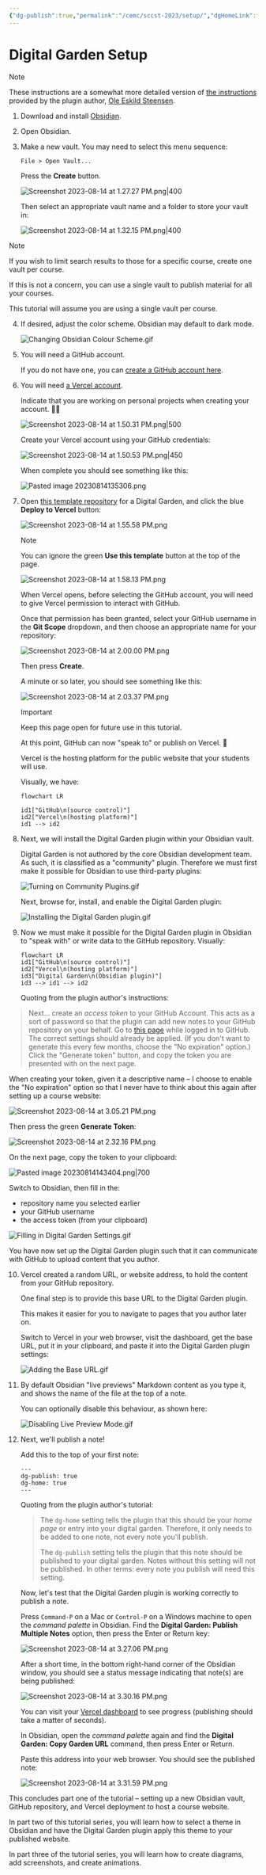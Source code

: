 ```yaml
---
{"dg-publish":true,"permalink":"/cemc/sccst-2023/setup/","dgHomeLink":false}
---
```



# Digital Garden Setup

> [!NOTE]
> These instructions are a somewhat more detailed version of [the instructions](https://dg-docs.ole.dev/getting-started/01-getting-started/) provided by the plugin author, [Ole Eskild Steensen](https://ko-fi.com/oleeskild).

1. Download and install [Obsidian](https://obsidian.md/download).
2. Open Obsidian.
3. Make a new vault. You may need to select this menu sequence:
   
    `File > Open Vault...`
    
    Press the **Create** button.
    
   ![Screenshot 2023-08-14 at 1.27.27 PM.png|400](/img/user/Attachments/Screenshot%202023-08-14%20at%201.27.27%20PM.png)
   
   Then select an appropriate vault name and a folder to store your vault in:
   
   ![Screenshot 2023-08-14 at 1.32.15 PM.png|400](/img/user/Attachments/Screenshot%202023-08-14%20at%201.32.15%20PM.png)
   
> [!NOTE]
> If you wish to limit search results to those for a specific course, create one vault per course.
> 
> If this is not a concern, you can use a single vault to publish material for all your courses.
> 
> This tutorial will assume you are using a single vault per course.

4. If desired, adjust the color scheme. Obsidian may default to dark mode.
   
   ![Changing Obsidian Colour Scheme.gif](/img/user/Attachments/Changing%20Obsidian%20Colour%20Scheme.gif)

5. You will need a GitHub account.
   
   If you do not have one, you can [create a GitHub account here](https://github.com/signup).

6. You will need [a Vercel account](https://vercel.com/signup). 
   
   Indicate that you are working on personal projects when creating your account. 🤞🏼
   
   ![Screenshot 2023-08-14 at 1.50.31 PM.png|500](/img/user/Attachments/Screenshot%202023-08-14%20at%201.50.31%20PM.png)
   
   Create your Vercel account using your GitHub credentials:
   
   ![Screenshot 2023-08-14 at 1.50.53 PM.png|450](/img/user/Attachments/Screenshot%202023-08-14%20at%201.50.53%20PM.png)
   
   When complete you should see something like this:
   
   ![Pasted image 20230814135306.png](/img/user/Attachments/Pasted%20image%2020230814135306.png)

7. Open [this template repository](https://github.com/oleeskild/digitalgarden) for a Digital Garden, and click the blue **Deploy to Vercel** button:
   
   ![Screenshot 2023-08-14 at 1.55.58 PM.png](/img/user/Attachments/Screenshot%202023-08-14%20at%201.55.58%20PM.png)
   
   > [!NOTE]
   > You can ignore the green **Use this template** button at the top of the page.
   > 
   > ![Screenshot 2023-08-14 at 1.58.13 PM.png](/img/user/Attachments/Screenshot%202023-08-14%20at%201.58.13%20PM.png)
   
   When Vercel opens, before selecting the GitHub account, you will need to give Vercel permission to interact with GitHub.
   
   Once that permission has been granted, select your GitHub username in the **Git Scope** dropdown, and then choose an appropriate name for your repository:
   
   ![Screenshot 2023-08-14 at 2.00.00 PM.png](/img/user/Attachments/Screenshot%202023-08-14%20at%202.00.00%20PM.png)
   
   Then press **Create**.
   
   A minute or so later, you should see something like this:
   
   ![Screenshot 2023-08-14 at 2.03.37 PM.png](/img/user/Attachments/Screenshot%202023-08-14%20at%202.03.37%20PM.png)
   
   > [!IMPORTANT]
   > Keep this page open for future use in this tutorial.
   
    At this point, GitHub can now "speak to" or publish on Vercel. 🎉
    
    Vercel is the hosting platform for the public website that your students will use. 
    
    Visually, we have:
	   
	```mermaid
	flowchart LR
	
	id1["GitHub\n(source control)"]
	id2["Vercel\n(hosting platform)"]
	id1 --> id2
	```

8. Next, we will install the Digital Garden plugin within your Obsidian vault.
   
   Digital Garden is not authored by the core Obsidian development team. As such, it is classified as a "community" plugin. Therefore we must first make it possible for Obsidian to use third-party plugins:
   
   ![Turning on Community Plugins.gif](/img/user/Attachments/Turning%20on%20Community%20Plugins.gif)
   
   Next, browse for, install, and enable the Digital Garden plugin:
   
   ![Installing the Digital Garden plugin.gif](/img/user/Attachments/Installing%20the%20Digital%20Garden%20plugin.gif)
   
9. Now we must make it possible for the Digital Garden plugin in Obsidian to "speak with" or write data to the GitHub repository. Visually:   
   ```mermaid
   flowchart LR
   id1["GitHub\n(source control)"]
   id2["Vercel\n(hosting platform)"]
   id3["Digital Garden\n(Obsidian plugin)"]
   id3 --> id1 --> id2
   ```   

   Quoting from the plugin author's instructions:
> Next... create an *access token* to your GitHub Account. This acts as a sort of password so that the plugin can add new notes to your GitHub repository on your behalf. Go to [this page](https://github.com/settings/tokens/new?scopes=repo) while logged in to GitHub. The correct settings should already be applied. (If you don't want to generate this every few months, choose the "No expiration" option.) Click the "Generate token" button, and copy the token you are presented with on the next page.
   
   When creating your token, given it a descriptive name – I choose to enable the "No expiration" option so that I never have to think about this again after setting up a course website:
   
   ![Screenshot 2023-08-14 at 3.05.21 PM.png](/img/user/Attachments/Screenshot%202023-08-14%20at%203.05.21%20PM.png)
   
   Then press the green **Generate Token**:
   
   ![Screenshot 2023-08-14 at 2.32.16 PM.png](/img/user/Attachments/Screenshot%202023-08-14%20at%202.32.16%20PM.png)
   
   On the next page, copy the token to your clipboard:
   
   ![Pasted image 20230814143404.png|700](/img/user/Attachments/Pasted%20image%2020230814143404.png)
   
   Switch to Obsidian, then fill in the:
   
   - repository name you selected earlier
   - your GitHub username
   - the access token (from your clipboard)

   ![Filling in Digital Garden Settings.gif](/img/user/Attachments/Filling%20in%20Digital%20Garden%20Settings.gif)
   
   You have now set up the Digital Garden plugin such that it can communicate with GitHub to upload content that you author.

10. Vercel created a random URL, or website address, to hold the content from your GitHub repository.
    
    One final step is to provide this base URL to the Digital Garden plugin. 
    
    This makes it easier for you to navigate to pages that you author later on. 
    
    Switch to Vercel in your web browser, visit the dashboard, get the base URL, put it in your clipboard, and paste it into the Digital Garden plugin settings:
    
    ![Adding the Base URL.gif](/img/user/Attachments/Adding%20the%20Base%20URL.gif)
    
11. By default Obsidian "live previews" Markdown content as you type it, and shows the name of the file at the top of a note.
    
    You can optionally disable this behaviour, as shown here:
    
    ![Disabling Live Preview Mode.gif](/img/user/Attachments/Disabling%20Live%20Preview%20Mode.gif)

12. Next, we'll publish a note!
    
    Add this to the top of your first note:
    
	```
	---
	dg-publish: true
	dg-home: true
	---
	```

	Quoting from the plugin author's tutorial:
	
	> The `dg-home` setting tells the plugin that this should be your *home page* or entry into your digital garden. Therefore, it only needs to be added to one note, not every note you'll publish.
	> 
	> The `dg-publish` setting tells the plugin that this note should be published to your digital garden. Notes without this setting will not be published. In other terms: every note you publish will need this setting.
	
    Now, let's test that the Digital Garden plugin is working correctly to publish a note.
    
    Press `Command-P` on a Mac or `Control-P` on a Windows machine to open the *command palette* in Obsidian. Find the **Digital Garden: Publish Multiple Notes** option, then press the Enter or Return key:
    
    ![Screenshot 2023-08-14 at 3.27.06 PM.png](/img/user/Attachments/Screenshot%202023-08-14%20at%203.27.06%20PM.png)
    
    After a short time, in the bottom right-hand corner of the Obsidian window, you should see a status message indicating that note(s) are being published:
    
    ![Screenshot 2023-08-14 at 3.30.16 PM.png](/img/user/Attachments/Screenshot%202023-08-14%20at%203.30.16%20PM.png)
    
    You can visit your [Vercel dashboard](https://vercel.com/dashboard) to see progress (publishing should take a matter of seconds).
    
    In Obsidian, open the *command palette* again and find the **Digital Garden: Copy Garden URL** command, then press Enter or Return.
    
    Paste this address into your web browser. You should see the published note:
    
    ![Screenshot 2023-08-14 at 3.31.59 PM.png](/img/user/Attachments/Screenshot%202023-08-14%20at%203.31.59%20PM.png)

This concludes part one of the tutorial – setting up a new Obsidian vault, GitHub repository, and Vercel deployment to host a course website.

In part two of this tutorial series, you will learn how to select a theme in Obsidian and have the Digital Garden plugin apply this theme to your published website.

In part three of the tutorial series, you will learn how to create diagrams, add screenshots, and create animations.